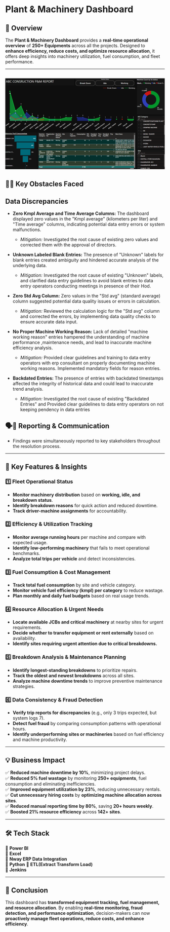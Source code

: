 # **Plant & Machinery Dashboard**

## 🚀 Overview  
The **Plant & Machinery Dashboard** provides a **real-time operational overview** of **250+ Equipments** across all the projects. Designed to **enhance efficiency, reduce costs, and optimize resource allocation**, it offers deep insights into machinery utilization, fuel consumption, and fleet performance.

---------------------------------------------------------------------------------------------------------

![Demo GIF](https://github.com/Shriket/PowerBi-Dashboards/blob/main/Plant%20%26%20Machinary%20Dept/Screenshot%20(192).png)
---------------------------------------------------------------------------------------------------------

## 🧗‍♂️ **Key Obstacles Faced** 
## Data Discrepancies

*   **Zero Kmpl Average and Time Average Columns:** The dashboard displayed zero values in the "Kmpl average" (kilometers per liter) and "Time average" columns, indicating potential data entry errors or system malfunctions.
    *   *Mitigation:* Investigated the root cause of existing zero values and corrected them with the approval of directors.

*   **Unknown Labeled Blank Entries:** The presence of "Unknown" labels for blank entries created ambiguity and hindered accurate analysis of the underlying data.
    *   *Mitigation:* Investigated the root cause of existing "Unknown" labels, and clarified data entry guidelines to avoid blank entries to data entry operators conducting meetings in presence of their Hod.

*   **Zero Std Avg Column:** Zero values in the "Std avg" (standard average) column suggested potential data quality issues or errors in calculation.
    *   *Mitigation:* Reviewed the calculation logic for the "Std avg" column and corrected the errors, by implementing data quality checks to ensure accurate data input.

*   **No Proper Machine Working Reason:** Lack of detailed "machine working reason" entries hampered the understanding of machine performance ,maintenance needs, and lead to inaccurate machine efficiency analysis.
    *   *Mitigation:* Provided clear guidelines and training to data entry operators with erp consultant on properly documenting machine working reasons. Implemented mandatory fields for reason entries.

*   **Backdated Entries:** The presence of entries with backdated timestamps affected the integrity of historical data and could lead to inaccurate trend analysis.
    *   *Mitigation:* Investigated the root cause of existing "Backdated Entries" and Provided clear guidelines to data entry operators on not keeping pendency in data entries 



## 🗣️📝 Reporting & Communication 
- Findings were simultaneously reported to key stakeholders throughout the resolution process.


---------------------------------------------------------------------------------------------------------

## 🎯 **Key Features & Insights**  

### 1️⃣ **Fleet Operational Status**  
- **Monitor machinery distribution** based on **working, idle, and breakdown status**.  
- **Identify breakdown reasons** for quick action and reduced downtime.  
- **Track driver-machine assignments** for accountability.  

### 2️⃣ **Efficiency & Utilization Tracking**  
- **Monitor average running hours** per machine and compare with expected usage.  
- **Identify low-performing machinery** that fails to meet operational benchmarks.  
- **Analyze total trips per vehicle** and detect inconsistencies.  

### 3️⃣ **Fuel Consumption & Cost Management**  
- **Track total fuel consumption** by site and vehicle category.  
- **Monitor vehicle fuel efficiency (kmpl) per category** to reduce wastage.  
- **Plan monthly and daily fuel budgets** based on real usage trends.  

### 4️⃣ **Resource Allocation & Urgent Needs**  
- **Locate available JCBs and critical machinery** at nearby sites for urgent requirements.  
- **Decide whether to transfer equipment or rent externally** based on availability.  
- **Identify sites requiring urgent attention due to critical breakdowns.**  

### 5️⃣ **Breakdown Analysis & Maintenance Planning**  
- **Identify longest-standing breakdowns** to prioritize repairs.  
- **Track the oldest and newest breakdowns** across all sites.  
- **Analyze machine downtime trends** to improve preventive maintenance strategies.  

### 6️⃣ **Data Consistency & Fraud Detection**  
- **Verify trip reports for discrepancies** (e.g., only 3 trips expected, but system logs 7).  
- **Detect fuel fraud** by comparing consumption patterns with operational hours.  
- **Identify underperforming sites or machineries** based on fuel efficiency and machine productivity.  


---------------------------------------------------------------------------------------------------------

## 💡 **Business Impact**  
✅ **Reduced machine downtime by 10%**, minimizing project delays.  
✅ **Reduced 5% fuel wastage**  by monitoring **250+ equipments**, fuel consumption and eliminating inefficiencies.  
✅ **Improved equipment utilization by 23%**, reducing unnecessary rentals.  
✅ **Cut unnecessary hiring costs** by **optimizing machine allocation across sites**.  
✅ **Reduced manual reporting time by 80%**, saving **20+ hours weekly**.  
✅ **Boosted 21% resource efficiency** across **142+ sites**.  


---------------------------------------------------------------------------------------------------------

## 🛠 **Tech Stack**  
🔹 **Power BI**  
🔹 **Excel**  
🔹 **Nway ERP Data Integration**  
🔹 **Python**
🔹 **ETL(Extract Transform Load)**  
🔹 **Jenkins**


---------------------------------------------------------------------------------------------------------

## 📌 **Conclusion**  
This dashboard has **transformed equipment tracking, fuel management, and resource allocation**. By enabling **real-time monitoring, fraud detection, and performance optimization**, decision-makers can now **proactively manage fleet operations, reduce costs, and enhance efficiency**.
